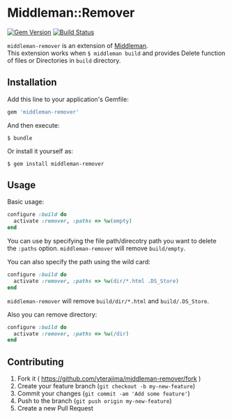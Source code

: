 # Middleman::Remover

[![Gem Version](https://badge.fury.io/rb/middleman-remover.svg)](http://badge.fury.io/rb/middleman-remover)
[![Build Status](https://travis-ci.org/yterajima/middleman-remover.svg?branch=master)](https://travis-ci.org/yterajima/middleman-remover)

`middleman-remover` is an extension of [Middleman](http://middlemanapp.com/).  
This extension works when `$ middleman build` and provides Delete function of files or Directories in `build` directory.

## Installation

Add this line to your application's Gemfile:

```ruby
gem 'middleman-remover'
```

And then execute:

    $ bundle

Or install it yourself as:

    $ gem install middleman-remover

## Usage

Basic usage:

```ruby
configure :build do
  activate :remover, :paths => %w(empty)
end
```

You can use by specifying the file path/direcotry path you want to delete the `:paths` option. `middleman-remover` will remove `build/empty`.

You can also specify the path using the wild card:

```ruby
configure :build do
  activate :remover, :paths => %w(dir/*.html .DS_Store)
end
```

`middleman-remover` will remove `build/dir/*.html` and `build/.DS_Store`.

Also you can remove directory:

```ruby
configure :build do
  activate :remover, :paths => %w(/dir)
end
```

## Contributing

1. Fork it ( https://github.com/yterajima/middleman-remover/fork )
2. Create your feature branch (`git checkout -b my-new-feature`)
3. Commit your changes (`git commit -am 'Add some feature'`)
4. Push to the branch (`git push origin my-new-feature`)
5. Create a new Pull Request

